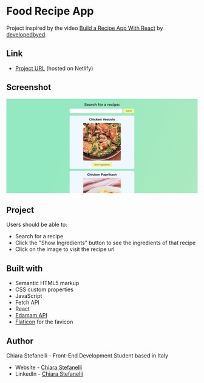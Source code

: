 # Food Recipe App

Project inspired by the video [Build a Recipe App With React](https://www.youtube.com/watch?v=U9T6YkEDkMo&ab_channel=developedbyed) by [developedbyed](https://www.youtube.com/@developedbyed).

## Link

- [Project URL](https://food-recipe-website-react.netlify.app/) (hosted on Netlify)

## Screenshot

<img src="./screenshots/food-recipe-app-preview.png" alt="Dark Mode website preview" width="600px">

## Project

Users should be able to:

- Search for a recipe
- Click the "Show Ingredients" button to see the ingredients of that recipe
- Click on the image to visit the recipe url

## Built with

- Semantic HTML5 markup
- CSS custom properties
- JavaScript
- Fetch API
- React
- [Edamam API](https://www.edamam.com/)
- [Flaticon](https://www.flaticon.com/) for the favicon

## Author

Chiara Stefanelli - Front-End Development Student based in Italy

- Website - [Chiara Stefanelli](https://chiarastefanelli.netlify.app/)
- LinkedIn - [Chiara Stefanelli](https://www.linkedin.com/in/chiarastefanelli/?locale=en_US)
